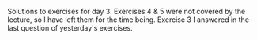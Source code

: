 Solutions to exercises for day 3. Exercises 4 & 5 were not covered by the lecture, so I have left them for the time being. 
Exercise 3 I answered in the last question of yesterday's exercises.
